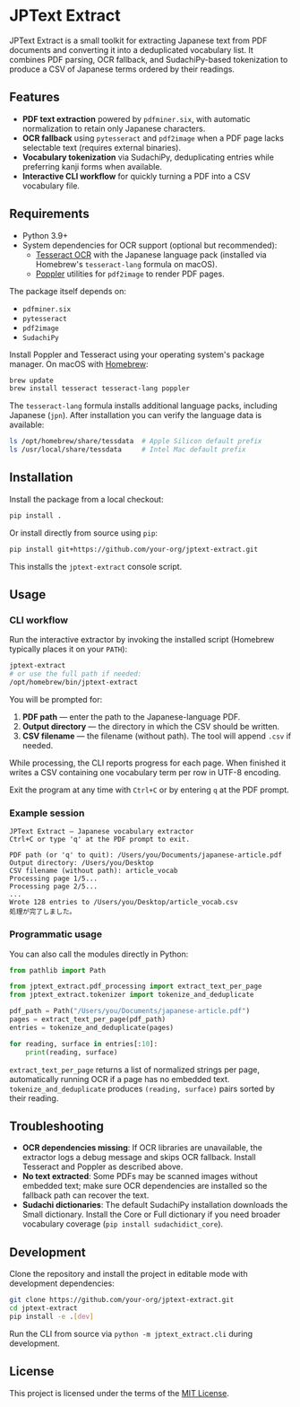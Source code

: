# JPText Extract

JPText Extract is a small toolkit for extracting Japanese text from PDF documents and converting it into a deduplicated vocabulary list. It combines PDF parsing, OCR fallback, and SudachiPy-based tokenization to produce a CSV of Japanese terms ordered by their readings.

## Features

- **PDF text extraction** powered by `pdfminer.six`, with automatic normalization to retain only Japanese characters.
- **OCR fallback** using `pytesseract` and `pdf2image` when a PDF page lacks selectable text (requires external binaries).
- **Vocabulary tokenization** via SudachiPy, deduplicating entries while preferring kanji forms when available.
- **Interactive CLI workflow** for quickly turning a PDF into a CSV vocabulary file.

## Requirements

- Python 3.9+
- System dependencies for OCR support (optional but recommended):
  - [Tesseract OCR](https://github.com/tesseract-ocr/tesseract) with the Japanese language pack (installed via Homebrew's `tesseract-lang` formula on macOS).
  - [Poppler](https://poppler.freedesktop.org/) utilities for `pdf2image` to render PDF pages.

The package itself depends on:

- `pdfminer.six`
- `pytesseract`
- `pdf2image`
- `SudachiPy`

Install Poppler and Tesseract using your operating system's package manager. On macOS with [Homebrew](https://brew.sh/):

```bash
brew update
brew install tesseract tesseract-lang poppler
```

The `tesseract-lang` formula installs additional language packs, including Japanese (`jpn`). After installation you can verify the
language data is available:

```bash
ls /opt/homebrew/share/tessdata  # Apple Silicon default prefix
ls /usr/local/share/tessdata     # Intel Mac default prefix
```

## Installation

Install the package from a local checkout:

```bash
pip install .
```

Or install directly from source using `pip`:

```bash
pip install git+https://github.com/your-org/jptext-extract.git
```

This installs the `jptext-extract` console script.

## Usage

### CLI workflow

Run the interactive extractor by invoking the installed script (Homebrew typically places it on your `PATH`):

```bash
jptext-extract
# or use the full path if needed:
/opt/homebrew/bin/jptext-extract
```

You will be prompted for:

1. **PDF path** — enter the path to the Japanese-language PDF.
2. **Output directory** — the directory in which the CSV should be written.
3. **CSV filename** — the filename (without path). The tool will append `.csv` if needed.

While processing, the CLI reports progress for each page. When finished it writes a CSV containing one vocabulary term per row in UTF-8 encoding.

Exit the program at any time with `Ctrl+C` or by entering `q` at the PDF prompt.

### Example session

```
JPText Extract — Japanese vocabulary extractor
Ctrl+C or type 'q' at the PDF prompt to exit.

PDF path (or 'q' to quit): /Users/you/Documents/japanese-article.pdf
Output directory: /Users/you/Desktop
CSV filename (without path): article_vocab
Processing page 1/5...
Processing page 2/5...
...
Wrote 128 entries to /Users/you/Desktop/article_vocab.csv
処理が完了しました。
```

### Programmatic usage

You can also call the modules directly in Python:

```python
from pathlib import Path

from jptext_extract.pdf_processing import extract_text_per_page
from jptext_extract.tokenizer import tokenize_and_deduplicate

pdf_path = Path("/Users/you/Documents/japanese-article.pdf")
pages = extract_text_per_page(pdf_path)
entries = tokenize_and_deduplicate(pages)

for reading, surface in entries[:10]:
    print(reading, surface)
```

`extract_text_per_page` returns a list of normalized strings per page, automatically running OCR if a page has no embedded text. `tokenize_and_deduplicate` produces `(reading, surface)` pairs sorted by their reading.

## Troubleshooting

- **OCR dependencies missing**: If OCR libraries are unavailable, the extractor logs a debug message and skips OCR fallback. Install Tesseract and Poppler as described above.
- **No text extracted**: Some PDFs may be scanned images without embedded text; make sure OCR dependencies are installed so the fallback path can recover the text.
- **Sudachi dictionaries**: The default SudachiPy installation downloads the Small dictionary. Install the Core or Full dictionary if you need broader vocabulary coverage (`pip install sudachidict_core`).

## Development

Clone the repository and install the project in editable mode with development dependencies:

```bash
git clone https://github.com/your-org/jptext-extract.git
cd jptext-extract
pip install -e .[dev]
```

Run the CLI from source via `python -m jptext_extract.cli` during development.

## License

This project is licensed under the terms of the [MIT License](LICENSE.md).
